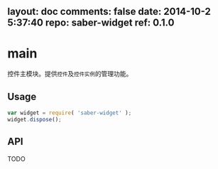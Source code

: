 layout: doc
comments: false
date: 2014-10-2 5:37:40
repo: saber-widget
ref: 0.1.0
---

# main

控件主模块。提供`控件`及`控件实例`的管理功能。


## Usage

``` javascript
var widget = require( 'saber-widget' );
widget.dispose();
```

## API

TODO

